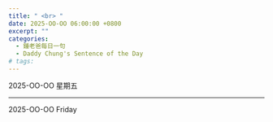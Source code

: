 ```yaml
---
title: " <br> "
date: 2025-OO-OO 06:00:00 +0800
excerpt: ""
categories:
  - 鍾老爸每日一句
  - Daddy Chung's Sentence of the Day
# tags:
---
```


2025-OO-OO 星期五

> 

---

2025-OO-OO Friday

> 
